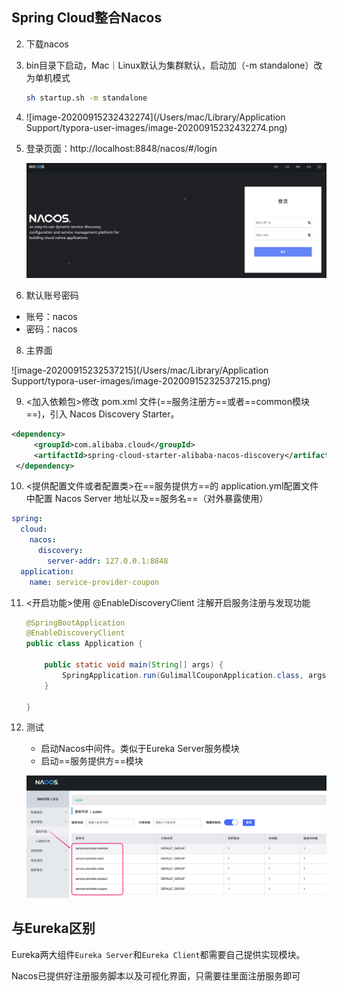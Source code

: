 ## Spring Cloud整合Nacos

2. 下载nacos

3. bin目录下启动，Mac｜Linux默认为集群默认，启动加（-m standalone）改为单机模式

	```bash
	sh startup.sh -m standalone
	```

3. ![image-20200915232432274](/Users/mac/Library/Application Support/typora-user-images/image-20200915232432274.png)

5. 登录页面：http://localhost:8848/nacos/#/login

	![image-20201018181338187](第一章-Nacos注册发现(Eureka服务注册发现).assets/image-20201018181338187.png)

7. 默认账号密码
  - 账号：nacos
  - 密码：nacos

8. 主界面

  ![image-20200915232537215](/Users/mac/Library/Application Support/typora-user-images/image-20200915232537215.png)

9. <加入依赖包>修改 pom.xml 文件(==服务注册方==或者==common模块==)，引入 Nacos Discovery Starter。

  ```xml
  <dependency>
       <groupId>com.alibaba.cloud</groupId>
       <artifactId>spring-cloud-starter-alibaba-nacos-discovery</artifactId>
   </dependency>
  ```

10. <提供配置文件或者配置类>在==服务提供方==的 application.yml配置文件中配置 Nacos Server 地址以及==服务名==（对外暴露使用）

  ```yaml
  spring:
    cloud:
      nacos:
        discovery:
          server-addr: 127.0.0.1:8848
    application:
      name: service-provider-coupon      
  ```

11. <开启功能>使用 @EnableDiscoveryClient 注解开启服务注册与发现功能

	```java
	@SpringBootApplication
	@EnableDiscoveryClient
	public class Application {
	
	    public static void main(String[] args) {
	        SpringApplication.run(GulimallCouponApplication.class, args);
	    }
	
	}
	```

12. 测试

	* 启动Nacos中间件。类似于Eureka Server服务模块
	* 启动==服务提供方==模块

	![image-20200916202356225](第一章-Nacos(Eureka服务注册发现).assets/image-20200916202356225.png)

## 与Eureka区别

Eureka两大组件`Eureka Server`和`Eureka Client`都需要自己提供实现模块。

Nacos已提供好注册服务脚本以及可视化界面，只需要往里面注册服务即可